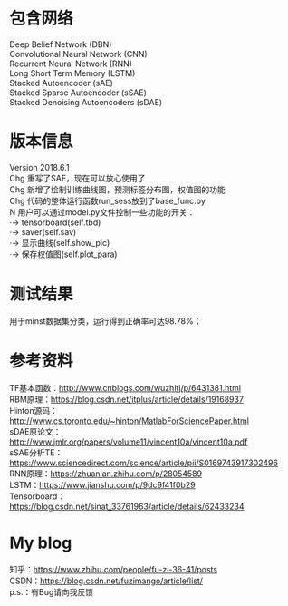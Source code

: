 # 包含网络
Deep Belief Network (DBN) <br />
Convolutional Neural Network (CNN) <br />
Recurrent Neural Network (RNN) <br />
Long Short Term Memory (LSTM) <br />
Stacked Autoencoder (sAE) <br />
Stacked Sparse Autoencoder (sSAE) <br />
Stacked Denoising Autoencoders (sDAE) <br />
# 版本信息
Version 2018.6.1 <br />
Chg 重写了SAE，现在可以放心使用了 <br />
Chg 新增了绘制训练曲线图，预测标签分布图，权值图的功能 <br />
Chg 代码的整体运行函数run_sess放到了base_func.py <br />
N 用户可以通过model.py文件控制一些功能的开关： <br />
·→  tensorboard(self.tbd) <br />
·→  saver(self.sav) <br />
·→  显示曲线(self.show_pic) <br />
·→  保存权值图(self.plot_para) <br />
# 测试结果
用于minst数据集分类，运行得到正确率可达98.78%； <br />
# 参考资料
TF基本函数：http://www.cnblogs.com/wuzhitj/p/6431381.html <br />
RBM原理：https://blog.csdn.net/itplus/article/details/19168937 <br />
Hinton源码：http://www.cs.toronto.edu/~hinton/MatlabForSciencePaper.html <br />
sDAE原论文：http://www.jmlr.org/papers/volume11/vincent10a/vincent10a.pdf <br />
sSAE分析TE：https://www.sciencedirect.com/science/article/pii/S0169743917302496 <br />
RNN原理：https://zhuanlan.zhihu.com/p/28054589 <br />
LSTM：https://www.jianshu.com/p/9dc9f41f0b29 <br />
Tensorboard：https://blog.csdn.net/sinat_33761963/article/details/62433234 <br />
# My blog
知乎：https://www.zhihu.com/people/fu-zi-36-41/posts <br />
CSDN：https://blog.csdn.net/fuzimango/article/list/ <br />
p.s.：有Bug请向我反馈 <br />
